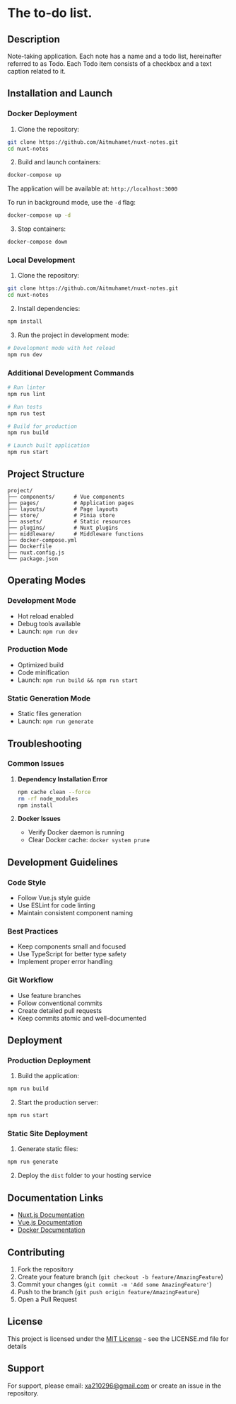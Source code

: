 # The to-do list.

## Description

Note-taking application.
Each note has a name and a todo list, hereinafter referred to as Todo. Each Todo item consists of a checkbox and a text caption related to it.

## Installation and Launch

### Docker Deployment

1. Clone the repository:
```bash
git clone https://github.com/Aitmuhamet/nuxt-notes.git
cd nuxt-notes
```

2. Build and launch containers:
```bash
docker-compose up
```

The application will be available at: `http://localhost:3000`

To run in background mode, use the `-d` flag:
```bash
docker-compose up -d
```


3. Stop containers:
```bash
docker-compose down
```


### Local Development

1. Clone the repository:
```bash
git clone https://github.com/Aitmuhamet/nuxt-notes.git
cd nuxt-notes
```

2. Install dependencies:
```bash
npm install
```

3. Run the project in development mode:
```bash
# Development mode with hot reload
npm run dev
```

### Additional Development Commands

```bash
# Run linter
npm run lint

# Run tests
npm run test

# Build for production
npm run build

# Launch built application
npm run start
```

## Project Structure
```
project/
├── components/      # Vue components
├── pages/           # Application pages
├── layouts/         # Page layouts
├── store/           # Pinia store
├── assets/          # Static resources
├── plugins/         # Nuxt plugins
├── middleware/      # Middleware functions
├── docker-compose.yml
├── Dockerfile
├── nuxt.config.js
└── package.json
```

## Operating Modes

### Development Mode
- Hot reload enabled
- Debug tools available
- Launch: `npm run dev`

### Production Mode
- Optimized build
- Code minification
- Launch: `npm run build && npm run start`

### Static Generation Mode
- Static files generation
- Launch: `npm run generate`

## Troubleshooting

### Common Issues

1. **Dependency Installation Error**
   ```bash
   npm cache clean --force
   rm -rf node_modules
   npm install
   ```

2. **Docker Issues**
   - Verify Docker daemon is running
   - Clear Docker cache: `docker system prune`

## Development Guidelines

### Code Style
- Follow Vue.js style guide
- Use ESLint for code linting
- Maintain consistent component naming

### Best Practices
- Keep components small and focused
- Use TypeScript for better type safety
- Implement proper error handling

### Git Workflow
- Use feature branches
- Follow conventional commits
- Create detailed pull requests
- Keep commits atomic and well-documented

## Deployment

### Production Deployment
1. Build the application:
```bash
npm run build
```

2. Start the production server:
```bash
npm run start
```

### Static Site Deployment
1. Generate static files:
```bash
npm run generate
```

2. Deploy the `dist` folder to your hosting service

## Documentation Links
- [Nuxt.js Documentation](https://nuxtjs.org/)
- [Vue.js Documentation](https://vuejs.org/)
- [Docker Documentation](https://docs.docker.com/)

## Contributing
1. Fork the repository
2. Create your feature branch (`git checkout -b feature/AmazingFeature`)
3. Commit your changes (`git commit -m 'Add some AmazingFeature'`)
4. Push to the branch (`git push origin feature/AmazingFeature`)
5. Open a Pull Request

## License
This project is licensed under the [MIT License](LICENSE.md) - see the LICENSE.md file for details

## Support
For support, please email: xa210296@gmail.com or create an issue in the repository.
